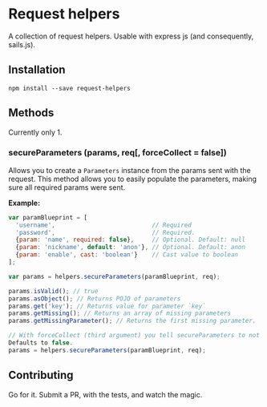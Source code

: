 # Request helpers
A collection of request helpers. Usable with express js (and consequently, sails.js).

## Installation
`npm install --save request-helpers`

## Methods
Currently only 1.

### secureParameters (params, req[, forceCollect = false])
Allows you to create a `Parameters` instance from the params sent with the request.
This method allows you to easily populate the parameters, making sure all required params were sent.

**Example:**

```javascript
var paramBlueprint = [
  'username',                           // Required
  'password',                           // Required.
  {param: 'name', required: false},     // Optional. Default: null
  {param: 'nickname', default: 'anon'}, // Optional. Default: anon
  {param: 'enable', cast: 'boolean'}    // Cast value to boolean
];

var params = helpers.secureParameters(paramBlueprint, req);

params.isValid(); // true
params.asObject(); // Returns POJO of parameters
params.get('key'); // Returns value for parameter `key`
params.getMissing(); // Returns an array of missing parameters
params.getMissingParameter(); // Returns the first missing parameter.

// With forceCollect (third argument) you tell secureParameters to not stop collecting when it finds a missing parameter.
Defaults to false.
params = helpers.secureParameters(paramBlueprint, req);
```

## Contributing
Go for it. Submit a PR, with the tests, and watch the magic.
